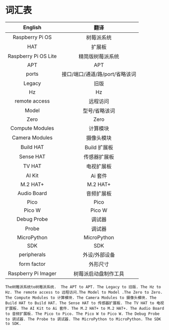 # 词汇表


| English          | 翻译           |
|:------------------:|:---------------:|
|Raspberry Pi OS|树莓派系统|
|HAT|扩展板|
|Raspberry Pi OS Lite|精简版树莓派系统|
| APT              | APT           |
|ports |接口/端口/通道/路/port/省略该词|
| Legacy           | 旧版           |
| Hz               | Hz            |
| remote access    | 远程访问       |
| Model            | 型号/省略该词      |
| Zero             | Zero          |
| Compute Modules  | 计算模块       |
| Camera Modules   | 摄像头模块     |
| Build HAT        | Build 扩展板   |
| Sense HAT        | 传感器扩展板   |
| TV HAT           | 电视扩展板     |
| AI Kit           | Ai 套件       |
| M.2 HAT+        | M.2 HAT+      |
| Audio Board      | 音频扩展板     |
| Pico             | Pico          |
| Pico W           | Pico W        |
| Debug Probe      | 调试器        |
| Probe            | 调试器        |
| MicroPython      | MicroPython   |
| SDK              | SDK           |
|peripherals |外设/外部设备|
|form factor|外形尺寸|
|Raspberry Pi Imager|树莓派启动盘制作工具|

`The树莓派系统to树莓派系统.  The APT to APT. The Legacy to 旧版. The Hz to Hz. The remote access to 远程访问.The Model to Model .The Zero to Zero. The Compute Modules to 计算模块. The Camera Modules to 摄像头模块. The Build HAT to Build HAT. The Sense HAT to 传感器扩展板. The TV HAT to 电视扩展板. The AI Kit to Ai 套件. The M.2 HAT+ to M.2 HAT+. The Audio Board to 音频扩展板. The Pico to Pico. The Pico W to Pico W. The Debug Probe to 调试器. The Probe to 调试器. The MicroPython to MicroPython. The SDK to SDK.`
